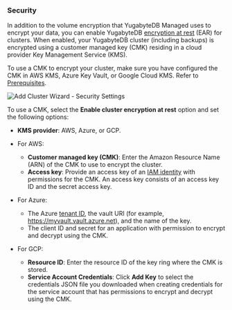 <!--
+++
private = true
+++
-->

### Security

In addition to the volume encryption that YugabyteDB Managed uses to encrypt your data, you can enable YugabyteDB [encryption at rest](../../../cloud-secure-clusters/managed-ear/) (EAR) for clusters. When enabled, your YugabyteDB cluster (including backups) is encrypted using a customer managed key (CMK) residing in a cloud provider Key Management Service (KMS).

<!--You can also enable EAR for a cluster after the cluster is created.-->

To use a CMK to encrypt your cluster, make sure you have configured the CMK in AWS KMS, Azure Key Vault, or Google Cloud KMS. Refer to [Prerequisites](../../../cloud-secure-clusters/managed-ear/#prerequisites).

![Add Cluster Wizard - Security Settings](/images/yb-cloud/cloud-addcluster-security.png)

To use a CMK, select the **Enable cluster encryption at rest** option and set the following options:

- **KMS provider**: AWS, Azure, or GCP.
- For AWS:

  - **Customer managed key (CMK)**: Enter the Amazon Resource Name (ARN) of the CMK to use to encrypt the cluster.
  - **Access key**: Provide an access key of an [IAM identity](https://docs.aws.amazon.com/IAM/latest/UserGuide/id.html) with permissions for the CMK. An access key consists of an access key ID and the secret access key.

- For Azure:

  - The Azure [tenant ID](https://learn.microsoft.com/en-us/entra/fundamentals/how-to-find-tenant), the vault URI (for example, https://myvault.vault.azure.net), and the name of the key.
  - The client ID and secret for an application with permission to encrypt and decrypt using the CMK.

- For GCP:
  - **Resource ID**: Enter the resource ID of the key ring where the CMK is stored.
  - **Service Account Credentials**: Click **Add Key** to select the credentials JSON file you downloaded when creating credentials for the service account that has permissions to encrypt and decrypt using the CMK.
